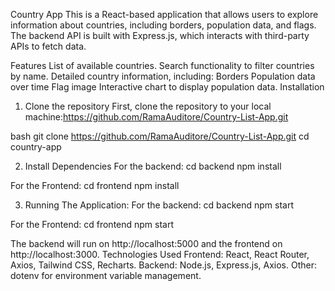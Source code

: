 Country App
This is a React-based application that allows users to explore information about countries, including borders, population data, and flags. The backend API is built with Express.js, which interacts with third-party APIs to fetch data.

Features
List of available countries.
Search functionality to filter countries by name.
Detailed country information, including:
Borders
Population data over time
Flag image
Interactive chart to display population data.
Installation
1. Clone the repository
First, clone the repository to your local machine:https://github.com/RamaAuditore/Country-List-App.git

bash git clone https://github.com/RamaAuditore/Country-List-App.git cd country-app

2. Install Dependencies
For the backend: cd backend npm install

For the Frontend: cd frontend npm install

3. Running The Application:
For the backend: cd backend npm start

For the Frontend: cd frontend npm start

The backend will run on http://localhost:5000 and the frontend on http://localhost:3000.
Technologies Used
Frontend: React, React Router, Axios, Tailwind CSS, Recharts. Backend: Node.js, Express.js, Axios. Other: dotenv for environment variable management.
